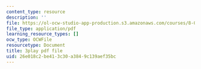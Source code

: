 ```yaml
---
content_type: resource
description: ''
file: https://ol-ocw-studio-app-production.s3.amazonaws.com/courses/8-01sc-classical-mechanics-fall-2016/26e018c2be413c30a3849c139aef35bc_otGGuHt36XA.pdf
file_type: application/pdf
learning_resource_types: []
ocw_type: OCWFile
resourcetype: Document
title: 3play pdf file
uid: 26e018c2-be41-3c30-a384-9c139aef35bc
---
```

